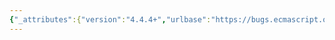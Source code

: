 ```yaml
---
{"_attributes":{"version":"4.4.4+","urlbase":"https://bugs.ecmascript.org/","maintainer":"dherman@mozilla.com"},"bug":{"bug_id":4418,"creation_ts":"2015-07-08 13:45:00 -0700","short_desc":"15.1.1 Early error WRT super in eval code too restrictive","delta_ts":"2015-07-08 13:45:44 -0700","product":"ECMA-262 Edition 6","component":"technical issues","version":"unspecified","rep_platform":"All","op_sys":"All","bug_status":"CONFIRMED","priority":"Normal","bug_severity":"major","everconfirmed":true,"reporter":{"uid":"allen","name":"Allen Wirfs-Brock"},"assigned_to":{"uid":"allen","name":"Allen Wirfs-Brock"},"long_desc":{"commentid":14533,"comment_count":0,"who":{"uid":"allen","name":"Allen Wirfs-Brock"},"bug_when":"2015-07-08 13:45:44 -0700","thetext":"On Jul 8, 2015, at 11:04 AM, Brian Terlson wrote:\n\nHi Allen,\n \nCurious what the rationale behind the early error for super inside eval inside arrow functions was. See here: http://www.ecma-international.org/ecma-262/6.0/index.html#sec-scripts-static-semantics-early-errors. Currently supported in V8 and Chakra, so presumably we’d both have to do work to implement this error. But, why would we?\n\n---\n\n\"It is a Syntax Error if StatementList Contains super unless the source code containing super is eval code that is being processed by a direct eval that is contained in function code that is not the function code of an ArrowFunction.\"\n\nI think the actual wording is a bit bogus, but let's see if we can reverse engineer the intent...\n\nThe first part, \"It is a Syntax Error if StatementList Contains super\" is saying that `super` is illegal in the top-level code of actual scripts and  is also illegal in arrow functions (because Contains drills into them) that are contained in such top-level code.  Basically, we want all of the following to be illegal in Scripts:\n\nlet x=super.foo();  \nlet y = ()=>super.foo();\nlet z=()=>()=>super.foo();\n\nThat part seems fine.  But it needs to be restricted because Script is used to parse eval code and we want to be able to say things like:\n\nlet obj = {\n  foo() {\n    eval(`\n        let x=super.foo();  \n        let y = ()=>super.foo();\n        let z=()=>()=>super.foo();\n    `);\n };\n\nwithout generating a early error.  So, I have the clause \"...unless the source code containing super is eval code that is being processed by a direct eval that is contained in function code...\"\n\nBut that, by it self, would allow\n\nlet y1= ()=>eval(\"super.foo()\");\n\nwhich should be illegal.  So, I finished the \"unless\" clause with the restriction \"...that is not the function code of an ArrowFunction.\"\n\nThat correctly handles top-level arrow functions, but it unintentionally also makes things like this illegal:\n\nlet obj = {\n  foo() {\n    eval(`\n        let y = ()=>eval(\"super.foo()\");\n    `);\n };\n\nThere is the additional problem, that  (because of the instantiation reform changes) this should be illegal:\n\nfunction f() {\n   eval(\"super.foo()\");\n}\n\nBut, the above rule for StatementList will not produce an early error for it.  (I think this is something I missed updating when I did the Instantiation reform work in January).\n\nI think, what we really need to say for direct eval is something along the lines of: it is an early error if the StatementList contains  `super`   and replacing the direct eval with a super reference would have produced an early error. (but I think it is more complicated to state than this).  However we state it, it should be part of the eval semantics and not included in 15.1.1.   Then the 15.1.1 rule could be:\n\nIt is a Syntax Error if StatementList Contains super unless the source code containing super is eval code that is being processed by a direct eval."}}}
---
```

